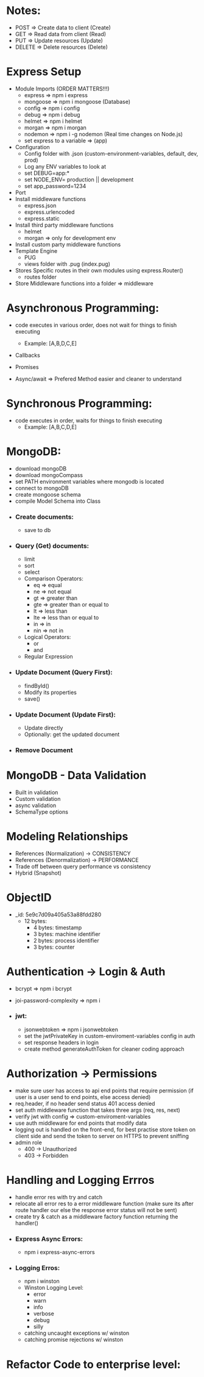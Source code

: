 # Notes:
- POST => Create data to client (Create)
- GET => Read data from client (Read)
- PUT => Update resources (Update)
- DELETE => Delete resources (Delete)

# Express Setup
- Module Imports (ORDER MATTERS!!!)
  - express => npm i express
  - mongoose => npm i mongoose (Database)
  - config => npm i config 
  - debug => npm i debug
  - helmet => npm i helmet
  - morgan => npm i morgan
  - nodemon => npm i -g nodemon (Real time changes on Node.js)
  - set express to a variable => (app)
- Configuration
  - Config folder with .json (custom-environment-variables, default, dev, prod)
  - Log any ENV variables to look at
  - set DEBUG=app:*
  - set NODE_ENV= production || development
  - set app_password=1234
- Port
- Install middleware functions
  - express.json
  - express.urlencoded
  - express.static
- Install third party middleware functions
  - helmet
  - morgan => only for development env  
- Install custom party middleware functions
- Template Engine 
  - PUG
  - views folder with .pug (index.pug)
- Stores Specific routes in their own modules using express.Router() 
  - routes folder  
- Store Middleware functions into a folder => middleware 

# Asynchronous Programming:
- code executes in various order, does not wait for things to finish executing
  - Example: [A,B,D,C,E]

- Callbacks
- Promises
- Async/await => Prefered Method easier and cleaner to understand 

# Synchronous Programming:
- code executes in order, waits for things to finish executing
  - Example: [A,B,C,D,E]
  
# MongoDB:
- download mongoDB
- download mongoCompass
- set PATH environment variables where mongodb is located
- connect to mongoDB
- create mongoose schema
- compile Model Schema into Class 
- ### Create documents:
  - save to db
- ### Query (Get) documents:
  - limit
  - sort
  - select
  - Comparison Operators:
    - eq => equal
    - ne => not equal
    - gt => greater than
    - gte => greater than or equal to
    - lt => less than
    - lte => less than or equal to 
    - in => in
    - nin => not in 
  - Logical Operators:
    - or
    - and
  - Regular Expression
- ### Update Document (Query First): 
  - findById()
  - Modify its properties
  - save()
- ### Update Document (Update First):
  - Update directly
  - Optionally: get the updated document 
- ### Remove Document 

# MongoDB - Data Validation
- Built in validation 
- Custom validation
- async validation
- SchemaType options 

# Modeling Relationships
- References (Normalization) -> CONSISTENCY
- References (Denormalization) -> PERFORMANCE 
- Trade off between query performance vs consistency 
- Hybrid (Snapshot)

# ObjectID
- _id: 5e9c7d09a405a53a88fdd280
  - 12 bytes:
    - 4 bytes: timestamp
    - 3 bytes: machine identifier
    - 2 bytes: process identifier 
    - 3 bytes: counter

# Authentication -> Login & Auth
- bcrypt => npm i bcrypt
- joi-password-complexity => npm i  

- ### jwt:
  - jsonwebtoken => npm i jsonwebtoken  
  - set the jwtPrivateKey in custom-enviroment-variables config in auth
  - set response headers in login
  - create method generateAuthToken for cleaner coding approach

# Authorization -> Permissions 
- make sure user has access to api end points that require permission (if user is a user send to end points, else access denied)
- req.header, if no header send status 401 access denied 
- set auth middleware function that takes three args (req, res, next)
- verify jwt with config => custom-enviroment-variables
- use auth middleware for end points that modify data 
- logging out is handled on the front-end, for best practise store token on client side and  send the token to server on HTTPS to prevent sniffing 
- admin role 
  - 400 -> Unauthorized
  - 403 -> Forbidden

# Handling and Logging Errros
- handle error res with try and catch
- relocate all error res to a error middleware function (make sure its after route handler our else the response error status will not be sent)
- create try & catch as a middleware factory function returning the handler()
- ### Express Async Errors:
  - npm i express-async-errors
- ### Logging Erros:
  - npm i winston
  - Winston Logging Level:
    - error
    - warn
    - info
    - verbose
    - debug
    - silly
  - catching uncaught exceptions w/ winston
  - catching  promise rejections w/ winston 

# Refactor Code to enterprise level:
